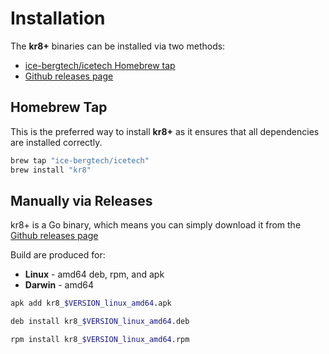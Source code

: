 # Installation

The **kr8+** binaries can be installed via two methods:

* [ice-bergtech/icetech Homebrew tap](https://github.com/ice-bergtech/homebrew-icetech)
* [Github releases page](https://github.com/ice-bergtech/kr8/releases)

## Homebrew Tap

This is the preferred way to install **kr8+** as it ensures that all dependencies are installed correctly.

```bash
brew tap "ice-bergtech/icetech"
brew install "kr8"
```

## Manually via Releases

kr8+ is a Go binary, which means you can simply download it from the [Github releases page](https://github.com/ice-bergtech/kr8/releases)

Build are produced for:

* **Linux** - amd64 deb, rpm, and apk
* **Darwin** - amd64


```sh
apk add kr8_$VERSION_linux_amd64.apk
```

```sh
deb install kr8_$VERSION_linux_amd64.deb
```

```sh
rpm install kr8_$VERSION_linux_amd64.rpm
```